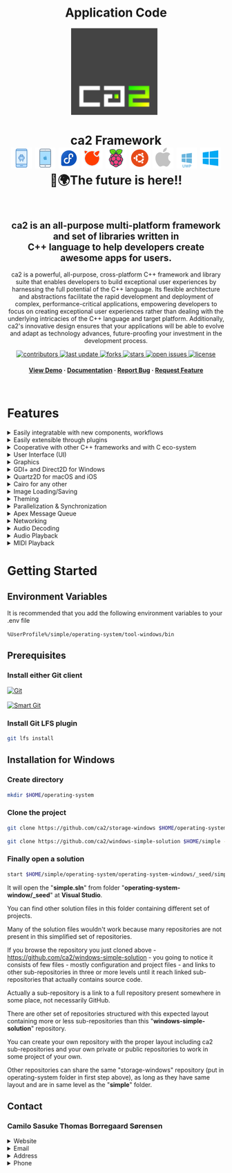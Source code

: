 <div align="center">
  <h1>Application Code</h1>
  <img src="https://github.com/ca2/app/blob/basis/acme/ca2-4c-128.png" alt="logo" width="200" height="auto" />
  &nbsp;<br>
  <h1 style="border:none;">ca2 Framework<br> 
  <img src="https://github.com/ca2/.github/blob/main/image/operating-system/48/android.png" alt="android" />
  <img src="https://github.com/ca2/.github/blob/main/image/operating-system/48/ios.png" alt="ios" />
  <img src="https://github.com/ca2/.github/blob/main/image/operating-system/48/fedora.png" alt="fedora" />
  <img src="https://github.com/ca2/.github/blob/main/image/operating-system/48/freebsd.png" alt="fedora" />
  <img src="https://github.com/ca2/.github/blob/main/image/operating-system/48/raspberry_pi.png" alt="fedora" />
  <img src="https://github.com/ca2/.github/blob/main/image/operating-system/48/ubuntu.png" alt="ubuntu" />
  <img src="https://github.com/ca2/.github/blob/main/image/operating-system/48/macos.png" alt="macos" />
  <img src="https://github.com/ca2/.github/blob/main/image/operating-system/48/uwp.png" alt="windows" />
  <img src="https://github.com/ca2/.github/blob/main/image/operating-system/48/windows.png" alt="windows" />
  <br>🌌🌍The future is here!!<br>&nbsp;</h3>
  <h2>ca2 is an all-purpose multi-platform framework and set of libraries written in<br>C++ language to help developers create awesome apps for users.</h2>
  <p>
    ca2 is a powerful, all-purpose, cross-platform C++ framework and library suite that enables developers to build exceptional user experiences by harnessing the full potential of the C++ language. Its flexible architecture and abstractions facilitate the rapid development and deployment of complex, performance-critical applications, empowering developers to focus on creating exceptional user experiences rather than dealing with the underlying intricacies of the C++ language and target platform. Additionally, ca2's innovative design ensures that your applications will be able to evolve and adapt as technology advances, future-proofing your investment in the development process.
  </p>
  
  
  
  
<!-- Badges -->
<p>
  <a href="https://github.com/ca2/app/graphs/contributors">
    <img src="https://img.shields.io/github/contributors/ca2/app" alt="contributors" />
  </a>
  <a href="">
    <img src="https://img.shields.io/github/last-commit/ca2/app" alt="last update" />
  </a>
  <a href="https://github.com/ca2/ca2/network/members">
    <img src="https://img.shields.io/github/forks/ca2/app" alt="forks" />
  </a>
  <a href="https://github.com/ca2/app/stargazers">
    <img src="https://img.shields.io/github/stars/ca2/app" alt="stars" />
  </a>
  <a href="https://github.com/ca2/app/issues/">
    <img src="https://img.shields.io/github/issues/ca2/app" alt="open issues" />
  </a>
  <a href="https://github.com/ca2/app/">
    <img src="https://img.shields.io/github/license/ca2/app.svg" alt="license" />
  </a>
</p>
   
<h4>
    <a href="https://github.com/ca2/app">View Demo</a>
  <span> · </span>
    <a href="https://ca2.software/documentation/">Documentation</a>
  <span> · </span>
    <a href="https://github.com/ca2/app/issues/">Report Bug</a>
  <span> · </span>
    <a href="https://github.com/ca2/app/issues/">Request Feature</a>
  </h4>
</div>

<br />


<!-- Table of Contents -->
# Features

<details>
  <summary>Easily integratable with new components, workflows</summary>
  <ul>
    <li>Mature system for integrating new functionality as a component and behavior that can be extended with plugins.</li>
  </ul>
</details>

<details>
  <summary>Easily extensible through plugins</summary>
  <ul>
    <li>Mature system for integrating plugins into new components and workflows.</li>
  </ul>
</details>

<details>
  <summary>Cooperative with other C++ frameworks and with C eco-system</summary>
  <ul>
    <li>ca2 seeks to work together with other C++ frameworks and user C libraries.</li>
  </ul>
</details>

<details>
  <summary>User Interface (UI)</summary>
  <ul>
    <li>A set of tools and abstractions for building graphical user interfaces, including support for various UI elements, layout, and style.</li>
  </ul>
</details>

<details>
  <summary>Graphics</summary>
  <ul>
    <li>A library for rendering 2D and 3D graphics, including support for various image and vector formats, as well as hardware acceleration and GPU-based rendering.</li>
  </ul>
</details>

<details>
  <summary>GDI+ and Direct2D for Windows</summary>
  <ul>
    <li>Platform-specific libraries for rendering graphics on Windows, providing high-performance, hardware-accelerated rendering on Windows devices.</li>
  </ul>
</details>

<details>
  <summary>Quartz2D for macOS and iOS</summary>
  <ul>
    <li>Platform-specific libraries for rendering graphics on macOS and iOS, providing high-quality, hardware-accelerated rendering on Apple devices.</li>
  </ul>
</details>

<details>
  <summary>Cairo for any other</summary>
  <ul>
    <li>A cross-platform library for rendering vector graphics, providing support for a wide range of output devices and display technologies.</li>
  </ul>
</details>

<details>
  <summary>Image Loading/Saving</summary>
  <ul>
    <li>A library for loading and saving various image formats, including support for common image file formats, such as JPEG, PNG, and TIFF.</li>
  </ul>
</details>

<details>
  <summary>Theming</summary>
  <ul>
    <li>A set of tools and abstractions for customizing the look and feel of the UI, including support for custom colors, fonts, and styles.</li>
  </ul>
</details>

<details>
  <summary>Parallelization & Synchronization</summary>
  <ul>
    <li>A library for concurrent programming and synchronization, including support for parallel execution, thread-safe data structures, and concurrent access to shared resources.</li>
  </ul>
</details>

<details>
  <summary>Apex Message Queue</summary>
  <ul>
    <li>A high-performance message queue for passing messages and data between different parts of the application, allowing for efficient communication and coordination between concurrent tasks.</li>
  </ul>
</details>

<details>
  <summary>Networking</summary>
  <ul>
    <li>A library for networking and communication, including support for public and local webservers, websockets, and sockets, as well as various protocols and APIs for network communication.</li>
  </ul>
</details>

<details>
  <summary>Audio Decoding</summary>
  <ul>
    <li>A library for decoding audio files and streams, including support for a wide range of audio formats and codecs.</li>
  </ul>
</details>

<details>
  <summary>Audio Playback</summary>
  <ul>
    <li>A library for playing back audio, including support for various playback modes, volume control, and audio effects.</li>
  </ul>
</details>

<details>
  <summary>MIDI Playback</summary>
  <ul>
    <li>A library for playing back MIDI files and streams, including support for various MIDI file formats and soundfonts.</li>
  </ul>
</details>


<!-- Getting Started -->
# Getting Started

<!-- Env Variables -->
## Environment Variables

It is recommended that you add the following environment variables to your .env file

`%UserProfile%/simple/operating-system/tool-windows/bin`

<!-- Prerequisites -->
## Prerequisites

### Install either Git client
<a href="https://git-scm.com/">
    <img src="https://git-scm.com/images/logo@2x.png" alt="Git" 
     width="100" 
     height="50"
         />
  </a>
  
  <br>
  <br>
 
<a href="https://www.syntevo.com/smartgit/">
    <img src="https://www.syntevo.com/assets/images/logos/smartgit-8c1aa1e2.svg" alt="Smart Git" 
     width="100" 
     height="100"
         />
  </a>
  
  ### Install Git LFS plugin
```bash
git lfs install
```

<!-- Installation -->
## Installation for Windows


### Create directory

```bash
mkdir $HOME/operating-system
```

### Clone the project

```bash
git clone https://github.com/ca2/storage-windows $HOME/operating-system/storage-windows --recurse-submodules
```

```bash
git clone https://github.com/ca2/windows-simple-solution $HOME/simple --recurse-submodules
```

### Finally open a solution

```bash
start $HOME/simple/operating-system/operating-system-windows/_seed/simple.sln
```
It will open the "**simple.sln**" from folder "**operating-system-window/_seed**" at **Visual Studio**.

You can find other solution files in this folder containing different set of projects.

Many of the solution files wouldn't work because many repositories are not present in this simplified set of repositories. 

If you browse the repository you just cloned above - https://github.com/ca2/windows-simple-solution - you going to notice it consists of few files - mostly configuration and project files - and links to other sub-repositories in three or more levels until it reach linked sub-repositories that actually contains source code.

Actually a sub-repository is a link to a full repository present somewhere in some place, not necessarily GitHub.

There are other set of repositories structured with this expected layout containing more or less sub-repositories than this "**windows-simple-solution**" repository.

You can create your own repository with the proper layout including ca2 sub-repositories and your own private or public repositories to work in some project of your own.

Other repositories can share the same "storage-windows" repository (put in operating-system folder in first step above), as long as they have same layout and are in same level as the "**simple**" folder.

<!-- Contact -->
## Contact

### Camilo Sasuke Thomas Borregaard Sørensen

<details>
  <summary>Website</summary>
  <ul>
    <li>https://ca2.software/</li>
  </ul>
</details>

<details>
  <summary>Email</summary>
  <ul>
    <li>camilosasuketbs@gmail.com</li>
  </ul>
</details>

<details>
  <summary>Address</summary>
  <ul>
    <li>Alameda Princesa Izabel, 3080 - Bigorrilho, Curitiba - PR, 80730-080, Brazil</li>
  </ul>
</details>

<details>
  <summary>Phone</summary>
  <ul>
    <li> +55 41 3335-7137</li>
  </ul>
</details>
